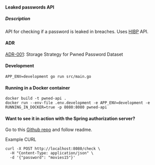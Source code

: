 #### Leaked passwords API

##### Description
API for checking if a password is leaked in breaches. Uses [HIBP](https://haveibeenpwned.com/API/v3) API.

#### ADR
[ADR-001](adr/adr-001-storage-strategy-for-pwned-passwords.md): Storage Strategy for Pwned Password Dataset

#### Development
```shell
APP_ENV=development go run src/main.go
```

#### Running in a Docker container
```shell
docker build -t pwned-api .
docker run --env-file .env.development -e APP_ENV=development -e RUNNING_IN_DOCKER=true -p 8080:8080 pwned-api
```

#### Want to see it in action with the Spring authorization server?
Go to this [Github repo](https://github.com/GoodbyePlanet/spring-cg-bff) and follow readme.

Example CURL
```shell
curl -X POST http://localhost:8080/check \
  -H "Content-Type: application/json" \
  -d '{"password": "movies15"}'
```
